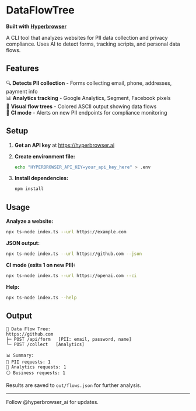 # DataFlowTree

**Built with [Hyperbrowser](https://hyperbrowser.ai)**

A CLI tool that analyzes websites for PII data collection and privacy compliance. Uses AI to detect forms, tracking scripts, and personal data flows.

## Features

🔍 **Detects PII collection** - Forms collecting email, phone, addresses, payment info  
📊 **Analytics tracking** - Google Analytics, Segment, Facebook pixels  
🌳 **Visual flow trees** - Colored ASCII output showing data flows  
🚨 **CI mode** - Alerts on new PII endpoints for compliance monitoring  

## Setup

1. **Get an API key** at https://hyperbrowser.ai

2. **Create environment file:**
   ```bash
   echo "HYPERBROWSER_API_KEY=your_api_key_here" > .env
   ```

3. **Install dependencies:**
   ```bash
   npm install
   ```

## Usage

**Analyze a website:**
```bash
npx ts-node index.ts --url https://example.com
```

**JSON output:**
```bash
npx ts-node index.ts --url https://github.com --json
```

**CI mode (exits 1 on new PII):**
```bash
npx ts-node index.ts --url https://openai.com --ci
```

**Help:**
```bash
npx ts-node index.ts --help
```

## Output

```
🌳 Data Flow Tree:
https://github.com
├─ POST /api/form   [PII: email, password, name]
└─ POST /collect   [Analytics]

📊 Summary:
🔴 PII requests: 1
🔵 Analytics requests: 1
⚪ Business requests: 1
```

Results are saved to `out/flows.json` for further analysis.

---

Follow @hyperbrowser_ai for updates.

